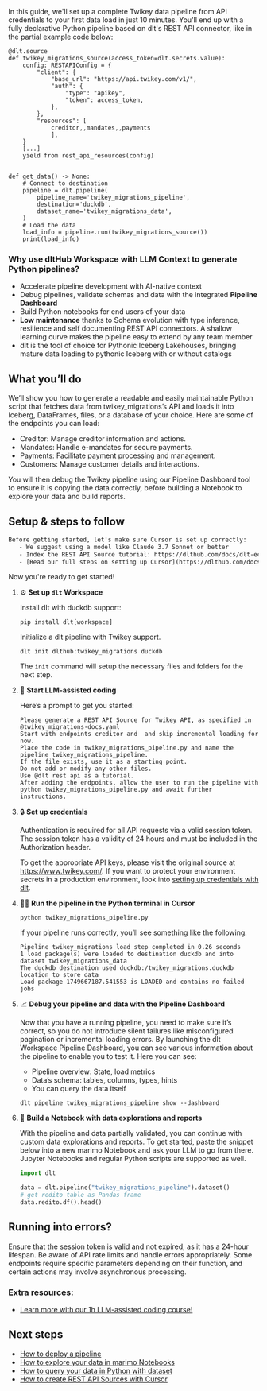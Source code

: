 In this guide, we'll set up a complete Twikey data pipeline from API credentials to your first data load in just 10 minutes. You'll end up with a fully declarative Python pipeline based on dlt's REST API connector, like in the partial example code below:

```python-outcome
@dlt.source
def twikey_migrations_source(access_token=dlt.secrets.value):
    config: RESTAPIConfig = {
        "client": {
            "base_url": "https://api.twikey.com/v1/",
            "auth": {
                "type": "apikey",
                "token": access_token,
            },
        },
        "resources": [
            creditor,,mandates,,payments
            ],
    }
    [...]
    yield from rest_api_resources(config)


def get_data() -> None:
    # Connect to destination
    pipeline = dlt.pipeline(
        pipeline_name='twikey_migrations_pipeline',
        destination='duckdb',
        dataset_name='twikey_migrations_data', 
    )
    # Load the data
    load_info = pipeline.run(twikey_migrations_source())
    print(load_info) 
```

### Why use dltHub Workspace with LLM Context to generate Python pipelines?

- Accelerate pipeline development with AI-native context
- Debug pipelines, validate schemas and data with the integrated **Pipeline Dashboard**
- Build Python notebooks for end users of your data
- **Low maintenance** thanks to Schema evolution with type inference, resilience and self documenting REST API connectors. A shallow learning curve makes the pipeline easy to extend by any team member
- dlt is the tool of choice for Pythonic Iceberg Lakehouses, bringing mature data loading to pythonic Iceberg with or without catalogs

## What you’ll do

We’ll show you how to generate a readable and easily maintainable Python script that fetches data from twikey_migrations’s API and loads it into Iceberg, DataFrames, files, or a database of your choice. Here are some of the endpoints you can load:

- Creditor: Manage creditor information and actions.
- Mandates: Handle e-mandates for secure payments.
- Payments: Facilitate payment processing and management.
- Customers: Manage customer details and interactions.

You will then debug the Twikey pipeline using our Pipeline Dashboard tool to ensure it is copying the data correctly, before building a Notebook to explore your data and build reports.

## Setup & steps to follow

```default
Before getting started, let's make sure Cursor is set up correctly:
   - We suggest using a model like Claude 3.7 Sonnet or better
   - Index the REST API Source tutorial: https://dlthub.com/docs/dlt-ecosystem/verified-sources/rest_api/ and add it to context as **@dlt rest api**
   - [Read our full steps on setting up Cursor](https://dlthub.com/docs/dlt-ecosystem/llm-tooling/cursor-restapi#23-configuring-cursor-with-documentation)
```

Now you're ready to get started!

1. ⚙️ **Set up `dlt` Workspace**
    
    Install dlt with duckdb support:
    ```shell
    pip install dlt[workspace]
    ```

    Initialize a dlt pipeline with Twikey support.
    ```shell
    dlt init dlthub:twikey_migrations duckdb
    ```

    The `init` command will setup the necessary files and folders for the next step.
    
2. 🤠 **Start LLM-assisted coding**
    
    Here’s a prompt to get you started:
    
    ```prompt
    Please generate a REST API Source for Twikey API, as specified in @twikey_migrations-docs.yaml 
    Start with endpoints creditor and  and skip incremental loading for now. 
    Place the code in twikey_migrations_pipeline.py and name the pipeline twikey_migrations_pipeline. 
    If the file exists, use it as a starting point. 
    Do not add or modify any other files. 
    Use @dlt rest api as a tutorial. 
    After adding the endpoints, allow the user to run the pipeline with python twikey_migrations_pipeline.py and await further instructions.
    ```

    
3. 🔒 **Set up credentials** 
    
    Authentication is required for all API requests via a valid session token. The session token has a validity of 24 hours and must be included in the Authorization header.
    
    To get the appropriate API keys, please visit the original source at https://www.twikey.com/.
    If you want to protect your environment secrets in a production environment, look into [setting up credentials with dlt](https://dlthub.com/docs/walkthroughs/add_credentials).
    
4. 🏃‍♀️ **Run the pipeline in the Python terminal in Cursor**
    
    ```shell
    python twikey_migrations_pipeline.py
    ```
    
    If your pipeline runs correctly, you’ll see something like the following:
    
    ```shell
    Pipeline twikey_migrations load step completed in 0.26 seconds
    1 load package(s) were loaded to destination duckdb and into dataset twikey_migrations_data
    The duckdb destination used duckdb:/twikey_migrations.duckdb location to store data
    Load package 1749667187.541553 is LOADED and contains no failed jobs
    ```
    
5. 📈 **Debug your pipeline and data with the Pipeline Dashboard**

    Now that you have a running pipeline, you need to make sure it’s correct, so you do not introduce silent failures like misconfigured pagination or incremental loading errors. By launching the dlt Workspace Pipeline Dashboard, you can see various information about the pipeline to enable you to test it. Here you can see:
    - Pipeline overview: State, load metrics
    - Data’s schema: tables, columns, types, hints
    - You can query the data itself
    
    ```shell
    dlt pipeline twikey_migrations_pipeline show --dashboard
    ```
    
6. 🐍 **Build a Notebook with data explorations and reports**

    With the pipeline and data partially validated, you can continue with custom data explorations and reports. To get started, paste the snippet below into a new marimo Notebook and ask your LLM to go from there. Jupyter Notebooks and regular Python scripts are supported as well.

    
    ```python
    import dlt

   data = dlt.pipeline("twikey_migrations_pipeline").dataset()
   # get redito table as Pandas frame
   data.redito.df().head()
    ```

## Running into errors?

Ensure that the session token is valid and not expired, as it has a 24-hour lifespan. Be aware of API rate limits and handle errors appropriately. Some endpoints require specific parameters depending on their function, and certain actions may involve asynchronous processing.

### Extra resources:

- [Learn more with our 1h LLM-assisted coding course!](https://www.youtube.com/watch?v=GGid70rnJuM)

## Next steps

- [How to deploy a pipeline](https://dlthub.com/docs/walkthroughs/deploy-a-pipeline)
- [How to explore your data in marimo Notebooks](https://dlthub.com/docs/general-usage/dataset-access/marimo)
- [How to query your data in Python with dataset](https://dlthub.com/docs/general-usage/dataset-access/dataset)
- [How to create REST API Sources with Cursor](https://dlthub.com/docs/dlt-ecosystem/llm-tooling/cursor-restapi)